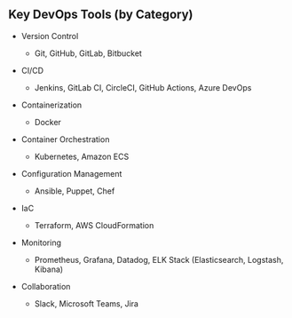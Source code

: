 ## Key DevOps Tools (by Category)

- Version Control	
	- Git, GitHub, GitLab, Bitbucket

- CI/CD	
	- Jenkins, GitLab CI, CircleCI, GitHub Actions, Azure DevOps

- Containerization	
	- Docker

- Container Orchestration	
	- Kubernetes, Amazon ECS

- Configuration Management	
	- Ansible, Puppet, Chef

- IaC	
	- Terraform, AWS CloudFormation

- Monitoring	
	- Prometheus, Grafana, Datadog, ELK Stack (Elasticsearch, Logstash, Kibana)

- Collaboration	
	- Slack, Microsoft Teams, Jira
